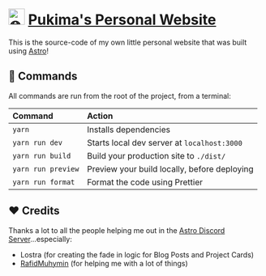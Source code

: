 # <img src="public/favicon.ico" height="32px" alt="🌐" /> [Pukima's Personal Website](https://pukima.site)

This is the source-code of my own little personal website that was built using [Astro](https://astro.build)!

## 🧞 Commands

All commands are run from the root of the project, from a terminal:

| Command            | Action                                       |
| :----------------- | :------------------------------------------- |
| `yarn`             | Installs dependencies                        |
| `yarn run dev`     | Starts local dev server at `localhost:3000`  |
| `yarn run build`   | Build your production site to `./dist/`      |
| `yarn run preview` | Preview your build locally, before deploying |
| `yarn run format`  | Format the code using Prettier               |

## ❤️ Credits

Thanks a lot to all the people helping me out in the [Astro Discord Server](https://astro.build/chat)...especially:

- Lostra (for creating the fade in logic for Blog Posts and Project Cards)
- [RafidMuhymin](https://github.com/RafidMuhymin) (for helping me with a lot of things)
